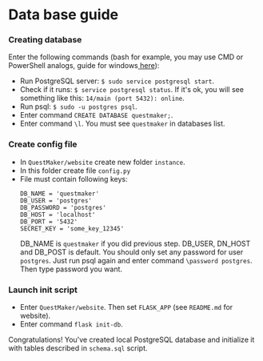 # Data base guide

### Creating database
Enter the following commands (bash for example, 
you may use CMD or PowerShell analogs, guide for windows<a href="https://www.microfocus.com/documentation/idol/IDOL_12_0/MediaServer/Guides/html/English/Content/Getting_Started/Configure/_TRN_Set_up_PostgreSQL.htm"> here</a>):
* Run PostgreSQL server: 
`$ sudo service postgresql start`.
* Check if it runs: `$ service postgresql status`. If it's ok, 
you will see
something like this: `14/main (port 5432): online`.
* Run psql: `$ sudo -u postgres psql`.
* Enter command `CREATE DATABASE questmaker;`.
* Enter command `\l`. You must see `questmaker` in databases list.

### Create config file
* In `QuestMaker/website` create new folder `instance`.
* In this folder create file `config.py`
* File must contain following keys:
  ```
  DB_NAME = 'questmaker'
  DB_USER = 'postgres'
  DB_PASSWORD = 'postgres'
  DB_HOST = 'localhost'
  DB_PORT = '5432'
  SECRET_KEY = 'some_key_12345'
  ```
  DB_NAME is `questmaker` if you did previous step. 
  DB_USER, DN_HOST and DB_POST is default. You should only
  set any password for user `postgres`. Just run psql again
  and enter command `\password postgres`. Then type password you want.

### Launch init script
* Enter `QuestMaker/website`. Then set `FLASK_APP` (see `README.md` for website).
* Enter command `flask init-db`.

Congratulations! You've created local PostgreSQL 
database and initialize it with tables
described in `schema.sql` script.